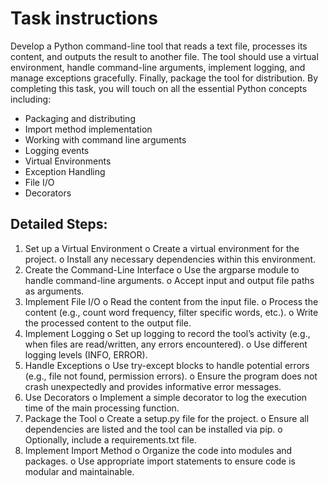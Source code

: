 # Task instructions

Develop a Python command-line tool that reads a text file, processes its content, and outputs the result to another file. The tool should use a virtual environment, handle command-line arguments, implement logging, and manage exceptions gracefully. Finally, package the tool for distribution.
By completing this task, you will touch on all the essential Python concepts including:
- Packaging and distributing
- Import method implementation
- Working with command line arguments
- Logging events
- Virtual Environments
- Exception Handling
- File I/O
- Decorators

## Detailed Steps:
1. Set up a Virtual Environment
o Create a virtual environment for the project.
o Install any necessary dependencies within this environment.
2. Create the Command-Line Interface
o Use the argparse module to handle command-line arguments.
o Accept input and output file paths as arguments.
3. Implement File I/O
o Read the content from the input file.
o Process the content (e.g., count word frequency, filter specific words, etc.).
o Write the processed content to the output file.
4. Implement Logging
o Set up logging to record the tool’s activity (e.g., when files are read/written, any errors
encountered).
o Use different logging levels (INFO, ERROR).
5. Handle Exceptions
o Use try-except blocks to handle potential errors (e.g., file not found, permission errors).
o Ensure the program does not crash unexpectedly and provides informative error
messages.
6. Use Decorators
o Implement a simple decorator to log the execution time of the main processing function.
7. Package the Tool
o Create a setup.py file for the project.
o Ensure all dependencies are listed and the tool can be installed via pip.
o Optionally, include a requirements.txt file.
8. Implement Import Method
o Organize the code into modules and packages.
o Use appropriate import statements to ensure code is modular and maintainable.